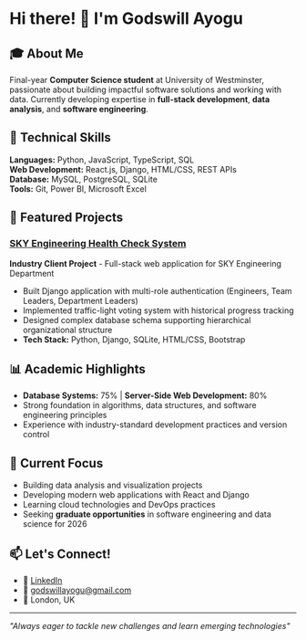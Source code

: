 # Hi there! 👋 I'm Godswill Ayogu

## 🎓 About Me
Final-year **Computer Science student** at University of Westminster, passionate about building impactful software solutions and working with data. Currently developing expertise in **full-stack development**, **data analysis**, and **software engineering**.

## 🔧 Technical Skills
**Languages:** Python, JavaScript, TypeScript, SQL  
**Web Development:** React.js, Django, HTML/CSS, REST APIs  
**Database:** MySQL, PostgreSQL, SQLite  
**Tools:** Git, Power BI, Microsoft Excel  

## 🚀 Featured Projects

### [SKY Engineering Health Check System](https://github.com/godswill-ay/Sky_HealthCheck_5CS12_C)
**Industry Client Project** - Full-stack web application for SKY Engineering Department
- Built Django application with multi-role authentication (Engineers, Team Leaders, Department Leaders)
- Implemented traffic-light voting system with historical progress tracking
- Designed complex database schema supporting hierarchical organizational structure
- **Tech Stack:** Python, Django, SQLite, HTML/CSS, Bootstrap

## 📊 Academic Highlights
- **Database Systems:** 75% | **Server-Side Web Development:** 80%
- Strong foundation in algorithms, data structures, and software engineering principles
- Experience with industry-standard development practices and version control

## 🎯 Current Focus
- Building data analysis and visualization projects
- Developing modern web applications with React and Django
- Learning cloud technologies and DevOps practices
- Seeking **graduate opportunities** in software engineering and data science for 2026

## 📫 Let's Connect!
- 💼 [LinkedIn](www.linkedin.com/in/godswill-ayogu-7202232b1)
- 📧 godswillayogu@gmail.com
- 📍 London, UK

---
*"Always eager to tackle new challenges and learn emerging technologies"*
